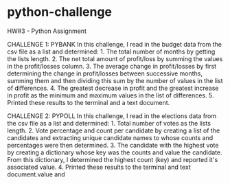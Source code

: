 # python-challenge
HW#3 - Python Assignment

CHALLENGE 1: PYBANK
	In this challenge, I read in the budget data from the csv file as a list and determined:
		1. The total number of months by getting the lists length.
		2. The net total amount of profit/loss by summing the values in the profit/losses column.
		3. The average change in profit/losses by first determining the change in profit/losses between successive months, summing them and then dividing this sum by the number of values in the list of differences.
		4. The greatest decrease in profit and the greatest increase in profit as the minimum and maximum values in the list of differences.
		5. Printed these results to the terminal and a text document.

CHALLENGE 2: PYPOLL
	In this challenge, I read in the elections data from the csv file as a list and determined:
		1. Total number of votes as the lists length.
		2. Vote percentage and count per candidate by creating a list of the candidates and extracting unique candidate names to whose counts and percentages were then determined.
		3. The candidate with the highest vote by creating a dictionary whose key was the counts and value the candidate. From this dictionary, I determined the highest count (key) and reported it's associated value.
		4. Printed these results to the terminal and text document.value and 
	
